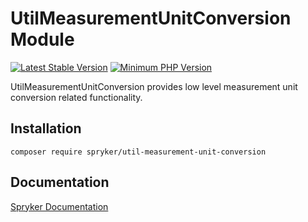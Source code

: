 # UtilMeasurementUnitConversion Module
[![Latest Stable Version](https://poser.pugx.org/spryker/util-measurement-unit-conversion/v/stable.svg)](https://packagist.org/packages/spryker/util-measurement-unit-conversion)
[![Minimum PHP Version](https://img.shields.io/badge/php-%3E%3D%207.4-8892BF.svg)](https://php.net/)

UtilMeasurementUnitConversion provides low level measurement unit conversion related functionality.

## Installation

```
composer require spryker/util-measurement-unit-conversion
```

## Documentation

[Spryker Documentation](https://academy.spryker.com/developing_with_spryker/module_guide/modules.html)
